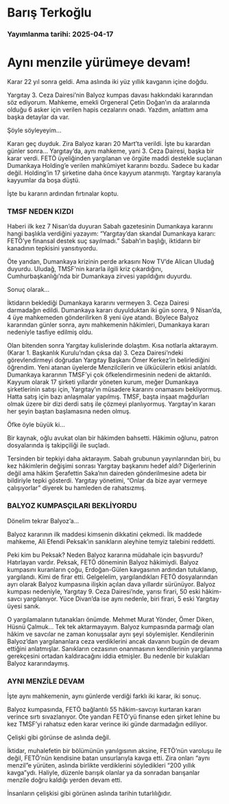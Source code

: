 # Barış Terkoğlu

### Yayımlanma tarihi: 2025-04-17

# Aynı menzile yürümeye devam!

Karar 22 yıl sonra geldi. Ama aslında iki yüz yıllık kavganın içine doğdu.

Yargıtay 3. Ceza Dairesi’nin Balyoz kumpas davası hakkındaki kararından söz ediyorum. Mahkeme, emekli Orgeneral Çetin Doğan’ın da aralarında olduğu 6 asker için verilen hapis cezalarını onadı. Yazdım, anlattım ama başka detaylar da var.

Şöyle söyleyeyim...

Kararı geç duyduk. Zira Balyoz kararı 20 Mart’ta verildi. İşte bu karardan günler sonra... Yargıtay’da, aynı mahkeme, yani 3. Ceza Dairesi, başka bir karar verdi. FETÖ üyeliğinden yargılanan ve örgüte maddi destekle suçlanan Dumankaya Holding’e verilen mahkûmiyet kararını bozdu. Sadece bu kadar değil. Holding’in 17 şirketine daha önce kayyum atanmıştı. Yargıtay kararıyla kayyumlar da boşa düştü.

İşte bu kararın ardından fırtınalar koptu.


### TMSF NEDEN KIZDI

Haberi ilk kez 7 Nisan’da duyuran Sabah gazetesinin Dumankaya kararını hangi başlıkla verdiğini yazayım: “Yargıtay’dan skandal Dumankaya kararı: FETÖ’ye finansal destek suç sayılmadı.” Sabah’ın başlığı, iktidarın bir kanadının tepkisini yansıtıyordu.

Öte yandan, Dumankaya krizinin perde arkasını Now TV’de Alican Uludağ duyurdu. Uludağ, TMSF’nin kararla ilgili kriz çıkardığını, Cumhurbaşkanlığı’nda bir Dumankaya zirvesi yapıldığını duyurdu.

Sonuç olarak...

İktidarın beklediği Dumankaya kararını vermeyen 3. Ceza Dairesi darmadağın edildi. Dumankaya kararı duyulduktan iki gün sonra, 9 Nisan’da, 4 üye mahkemeden gönderilirken 8 yeni üye atandı. Böylece Balyoz kararından günler sonra, aynı mahkemenin hâkimleri, Dumankaya kararı nedeniyle tasfiye edilmiş oldu.

Olan bitenden sonra Yargıtay kulislerinde dolaştım. Kısa notlarla aktarayım. (Karar 1. Başkanlık Kurulu’ndan çıksa da) 3. Ceza Dairesi’ndeki görevlendirmeyi doğrudan Yargıtay Başkanı Ömer Kerkez’in belirlediğini öğrendim. Yeni atanan üyelerde Menzilcilerin ve ülkücülerin etkisi anlatıldı. Dumankaya kararının TMSF’yi çok öfkelendirmesinin nedeni de aktarıldı. Kayyum olarak 17 şirketi yıllardır yöneten kurum, meğer Dumankaya şirketlerinin satışı için, Yargıtay’ın müsadere kararını onamasını bekliyormuş. Hatta satış için bazı anlaşmalar yapılmış. TMSF, başta inşaat mağdurları olmak üzere bir dizi derdi satış ile çözmeyi planlıyormuş. Yargıtay’ın kararı her şeyin baştan başlamasına neden olmuş.

Öfke öyle büyük ki...

Bir kaynak, oğlu avukat olan bir hâkimden bahsetti. Hâkimin oğlunu, patron dosyalarında iş takipçiliği ile suçladı.

Tersinden bir tepkiyi daha aktarayım. Sabah grubunun yayınlarından biri, bu kez hâkimlerin değişimi sonrası Yargıtay başkanını hedef aldı? Diğerlerinin değil ama hâkim Şerafettin Saka’nın daireden gönderilmesine adeta bir bildiriyle tepki gösterdi. Yargıtay yönetimi, “Onlar da bize ayar vermeye çalışıyorlar” diyerek bu hamleden de rahatsızmış.


### BALYOZ KUMPASÇILARI BEKLİYORDU

Dönelim tekrar Balyoz’a...

Balyoz kararının ilk maddesi kimsenin dikkatini çekmedi. İlk maddede mahkeme, Ali Efendi Peksak’ın sanıkların aleyhine temyiz talebini reddetti.

Peki kim bu Peksak? Neden Balyoz kararına müdahale için başvurdu? Hatırlayan vardır. Peksak, FETÖ döneminin Balyoz hâkimiydi. Balyoz kumpasını kuranların çoğu, Erdoğan-Gülen kavgasının ardından tutuklanıp, yargılandı. Kimi de firar etti. Gelgelelim, yargılandıkları FETÖ dosyalarından ayrı olarak Balyoz kumpasına ilişkin açılan dava yıllardır sürünüyor. Balyoz kumpası nedeniyle, Yargıtay 9. Ceza Dairesi’nde, yarısı firari, 50 eski hâkim-savcı yargılanıyor. Yüce Divan’da ise aynı nedenle, biri firari, 5 eski Yargıtay üyesi sanık.

O yargılamaların tutanakları önümde. Mehmet Murat Yönder, Ömer Diken, Hüsnü Çalmuk... Tek tek aktarmayayım. Balyoz kumpasında parmağı olan hâkim ve savcılar ne zaman konuşsalar aynı şeyi söylemişler. Kendilerinin Balyoz’dan yargılananlara ceza verdiklerini ancak davanın bugün de devam ettiğini anlatmışlar. Sanıkların cezasının onanmasının kendilerinin yargılanma gerekçesini ortadan kaldıracağını iddia etmişler. Bu nedenle bir kulakları Balyoz kararındaymış.


### AYNI MENZİLE DEVAM

İşte aynı mahkemenin, aynı günlerde verdiği farklı iki karar, iki sonuç.

Balyoz kumpasında, FETÖ bağlantılı 55 hâkim-savcıyı kurtaran kararı verince sırtı sıvazlanıyor. Öte yandan FETÖ’yü finanse eden şirket lehine bu kez TMSF’yi rahatsız eden karar verince iki günde darmadağın ediliyor.

Çelişki gibi görünse de aslında değil.

İktidar, muhalefetin bir bölümünün yanılgısının aksine, FETÖ’nün varoluşu ile değil, FETÖ’nün kendisine batan unsurlarıyla kavga etti. Zira onları “aynı menzil”e yürüten, aslında birlikte verdiklerini söyledikleri “200 yıllık kavga”ydı. Haliyle, düzenle barışık olanlar ya da sonradan barışanlar menzile doğru kaldığı yerden devam etti.

İnsanların çelişkisi gibi görünen aslında tarihin tutarlılığıdır.

